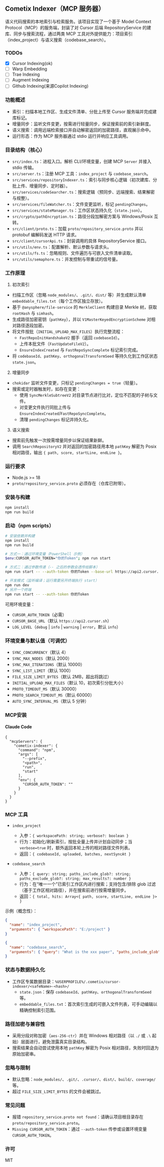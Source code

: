 ## Cometix Indexer（MCP 服务器）

语义代码搜索的本地索引与检索服务。该项目实现了一个基于 Model Context Protocol（MCP）的服务端，封装了对 Cursor 后端 RepositoryService 的建库、同步与搜索流程，通过两类 MCP 工具对外提供能力：项目索引（index_project）与语义搜索（codebase_search）。

### TODOs
- [x]  Cursor Indexing(ok)
- [ ] Warp Embedding
- [ ] Trae Indexing
- [ ] Augment Indexing
- [ ] Github Indexing(来源Copilot Indexing)

### 功能概述
- 索引：扫描本地工作区、生成文件清单、分批上传至 Cursor 服务端并完成建库标记。
- 增量同步：监听文件变更，按需进行轻量同步，保证搜索前的索引新鲜度。
- 语义搜索：调用远端检索接口并自动解密返回的加密路径，直观展示命中。
- 运行形态：作为 MCP 服务器通过 stdio 运行并响应工具调用。

### 目录结构（核心）
- `src/index.ts`：进程入口。解析 CLI/环境变量，创建 MCP `Server` 并接入 stdio 传输。
- `src/server.ts`：注册 MCP 工具：`index_project` 与 `codebase_search`。
- `src/services/repositoryIndexer.ts`：索引与同步核心逻辑（初次建库、分批上传、增量同步、定时器）。
- `src/services/codeSearcher.ts`：搜索逻辑（预同步、远端搜索、结果解密与规整）。
- `src/services/fileWatcher.ts`：文件变更监听，标记 `pendingChanges`。
- `src/services/stateManager.ts`：工作区状态持久化（`state.json`）。
- `src/crypto/pathEncryption.ts`：路径分段加解密方案与 Windows/Posix 互转。
- `src/client/proto.ts`：加载 `proto/repository_service.proto` 并以 protobuf 编解码发送 HTTP 请求。
- `src/client/cursorApi.ts`：封装调用的具体 RepositoryService 接口。
- `src/utils/env.ts`：配置解析、默认参数与请求头。
- `src/utils/fs.ts`：忽略规则、文件遍历与可嵌入文件清单读取。
- `src/utils/semaphore.ts`：并发控制与带重试的信号量。

### 工作原理
1) 初次索引
- 扫描工作区（忽略 `node_modules/`、`.git/`、`dist/` 等）并生成默认清单 `embeddable_files.txt`（每个工作区独立存放）。
- 基于 `@anysphere/file-service` 的 `MerkleClient` 构建目录 Merkle 树，获取 `rootHash` 与 `simhash`。
- 生成路径加密密钥（`pathKey`），并以 `V1MasterKeyedEncryptionScheme` 对相对路径逐段加密。
- 将文件按批（`INITIAL_UPLOAD_MAX_FILES`）执行完整流程：
  - `FastRepoInitHandshakeV2` 握手（返回 `codebaseId`）。
  - 上传本批文件（`FastUpdateFileV2`）。
  - `EnsureIndexCreated` 与 `FastRepoSyncComplete` 标记索引完成。
- 将 `codebaseId`、`pathKey`、`orthogonalTransformSeed` 等持久化到工作区状态 `state.json`。

2) 增量同步
- `chokidar` 监听文件变更，只标记 `pendingChanges = true`（轻量）。
- 搜索或定时器触发时，如存在变更：
  - 使用 `SyncMerkleSubtreeV2` 对目录节点进行比对，定位不匹配的子树与文件。
  - 对变更文件执行同批上传与 `EnsureIndexCreated`/`FastRepoSyncComplete`。
  - 清理 `pendingChanges` 标记并持久化。

3) 语义搜索
- 搜索前先触发一次按需增量同步以保证结果新鲜。
- 调用 `SearchRepositoryV2` 并对返回的加密路径用本地 `pathKey` 解密为 Posix 相对路径，输出 `{ path, score, startLine, endLine }`。

### 运行要求
- Node.js >= 18
- `proto/repository_service.proto` 必须存在（仓库已附带）。

### 安装与构建
```bash
npm install
npm run build
```

### 启动（npm scripts）
```bash
# 安装依赖并构建
npm install
npm run build

# 方式一：通过环境变量（PowerShell 示例）
$env:CURSOR_AUTH_TOKEN="你的Token"; npm run start

# 方式二：通过参数传递（-- 之后的参数会透传给脚本）
npm run start -- --auth-token 你的Token --base-url https://api2.cursor.sh --log-level info

# 开发模式（监听编译；运行需要另开终端执行 start）
npm run dev
# 另开一个终端
npm run start -- --auth-token 你的Token
```
可用环境变量：
- `CURSOR_AUTH_TOKEN`（必需）
- `CURSOR_BASE_URL`（默认 `https://api2.cursor.sh`）
- `LOG_LEVEL`（`debug` | `info` | `warning` | `error`，默认 `info`）

### 环境变量与默认值（可调优）
- `SYNC_CONCURRENCY`（默认 4）
- `SYNC_MAX_NODES`（默认 2000）
- `SYNC_MAX_ITERATIONS`（默认 10000）
- `SYNC_LIST_LIMIT`（默认 1000）
- `FILE_SIZE_LIMIT_BYTES`（默认 2MB，超出将跳过）
- `INITIAL_UPLOAD_MAX_FILES`（默认 10，初次索引分批大小）
- `PROTO_TIMEOUT_MS`（默认 30000）
- `PROTO_SEARCH_TIMEOUT_MS`（默认 60000）
- `AUTO_SYNC_INTERVAL_MS`（默认 5 分钟）

### MCP安装
#### Claude Code
```
{
  "mcpServers": {
    "cometix-indexer": {
      "command": "npm",
      "args": [
        "--prefix",
        "<path>",
        "run",
        "start"
      ],
      "env": {
        "CURSOR_AUTH_TOKEN": ""
      }
    }
  }
}
```

### MCP 工具
- `index_project`
  - 入参：`{ workspacePath: string; verbose?: boolean }`
  - 行为：初始化/刷新索引，按批全量上传并计划自动同步；当 `verbose=true` 时，额外返回本轮上传的相对路径文件列表。
  - 返回：`{ codebaseId, uploaded, batches, nextSyncAt }`

- `codebase_search`
  - 入参：`{ query: string; paths_include_glob?: string; paths_exclude_glob?: string; max_results?: number }`
  - 行为：在“唯一一个”已索引工作区内进行搜索；支持包含/排除 glob 过滤（基于工作区相对路径），并在搜索前进行按需增量同步。
  - 返回：`{ total, hits: Array<{ path, score, startLine, endLine }> }`

示例（概念性）：
```json
{
  "name": "index_project",
  "arguments": { "workspacePath": "E:/project" }
}
```
```json
{
  "name": "codebase_search",
  "arguments": { "query": "What is the xxx paper", "paths_include_glob": "src/**/*.rs", "paths_exclude_glob": "**/tests/**", "max_results": 50 }
}
```

### 状态与数据持久化
- 工作区专属数据目录：`%USERPROFILE%/.cometix/cursor-indexer/<safeName>-<hash>/`
  - `state.json`：保存 `codebaseId`、`pathKey`、`orthogonalTransformSeed` 等。
  - `embeddable_files.txt`：首次索引生成的可嵌入文件列表，可手动编辑以精确控制索引范围。

### 路径加密与兼容性
- 采用分段对称加密（`aes-256-ctr`）并在 Windows 相对路径（以 `./` 或 `.\` 起始）层面进行，避免泄露真实目录结构。
- 搜索结果会自动尝试使用本地 `pathKey` 解密为 Posix 相对路径，失败时回退为原始加密串。

### 忽略与限制
- 默认忽略：`node_modules/`、`.git/`、`.cursor/`、`dist/`、`build/`、`coverage/` 等。
- 超过 `FILE_SIZE_LIMIT_BYTES` 的文件会被跳过。

### 常见问题
- 报错 `repository_service.proto not found`：请确认项目根目录存在 `proto/repository_service.proto`。
- `Missing CURSOR_AUTH_TOKEN`：通过 `--auth-token` 传参或设置环境变量 `CURSOR_AUTH_TOKEN`。

### 许可
MIT


